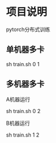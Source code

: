 
# 项目说明

pytorch分布式训练

## 单机器多卡

sh train.sh 0 1

## 多机器多卡

A机器运行

sh train.sh 0 2

B机器运行

sh train.sh 1 2

